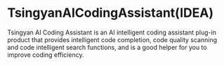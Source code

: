 # TsingyanAICodingAssistant(IDEA)
Tsingyan AI Coding Assistant is an AI intelligent coding assistant plug-in product that provides intelligent code completion, code quality scanning and code intelligent search functions, and is a good helper for you to improve coding efficiency.
